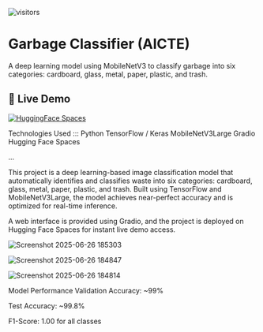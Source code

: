    ![visitors](https://visitor-badge.laobi.icu/badge?page_id=page.id)
# Garbage Classifier (AICTE)

A deep learning model using MobileNetV3 to classify garbage into six categories: cardboard, glass, metal, paper, plastic, and trash.

## 🚀 Live Demo

[![HuggingFace Spaces](https://img.shields.io/badge/%F0%9F%A4%96%20HuggingFace-Demo-blue)](https://huggingface.co/spaces/GANESH756/AICTE)

Technologies Used :::
  Python
  TensorFlow / Keras
  MobileNetV3Large
  Gradio
  Hugging Face Spaces

...

This project is a deep learning-based image classification model that automatically identifies and classifies waste into six categories: cardboard, glass, metal, paper, plastic, and trash.
Built using TensorFlow and MobileNetV3Large, the model achieves near-perfect accuracy and is optimized for real-time inference.

A web interface is provided using Gradio, and the project is deployed on Hugging Face Spaces for instant live demo access.

![Screenshot 2025-06-26 185303](https://github.com/user-attachments/assets/069b69e1-05da-43be-a27c-06935793b148)

![Screenshot 2025-06-26 184847](https://github.com/user-attachments/assets/035abb9f-a41c-4840-a49e-a7882ee4f228)

![Screenshot 2025-06-26 184814](https://github.com/user-attachments/assets/4cf09183-5d13-4983-a180-33d58a22802f)

 Model Performance
Validation Accuracy: ~99%

Test Accuracy: ~99.8%

F1-Score: 1.00 for all classes

